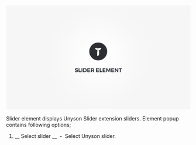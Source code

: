 <div class="thz-doc-image max">
<a class="thz-lightbox mfp-iframe" href="https://vimeo.com/302180673" data-mfp-title="Creatus WordPress Theme Slider Element" data-modal-size="large">
	<img src="../../docs-media/splash-slider-element.jpg" alt="Creatus WordPress Theme Slider Element" />
</a>
</div>

Slider element displays Unyson Slider extension sliders. Element popup contains following options;

1. __ Select slider __ &nbsp;-&nbsp; Select Unyson slider.